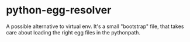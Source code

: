 python-egg-resolver
===================

A possible alternative to virtual env. It&#39;s a small &quot;bootstrap&quot; file, that takes care about loading the right egg files in the pythonpath.
